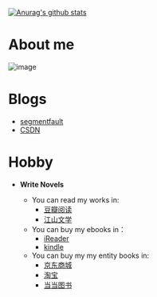 [![Anurag's github stats](https://github-readme-stats.vercel.app/api?username=YenchangChan&show_icons=true&theme=radical)](https://github.com/anuraghazra/github-readme-stats)

# About me
![image](https://user-images.githubusercontent.com/43897067/118346919-b3f45c00-b571-11eb-9244-2759110609f3.png)


# Blogs
- [segmentfault](https://segmentfault.com/u/yudinghou)
- [CSDN](https://blog.csdn.net/u010280075)

# Hobby

-   **Write Novels**

    -   You can read my works in:
        -   [豆瓣阅读](https://read.douban.com/author/63697360/)
        -   [江山文学](http://www.vsread.com/space/myspace-25017.html)
    -   You can buy my ebooks in：
        -   [iReader](http://www.ireader.com/index.php?ca=search.index&keyword=%E7%A6%B9%E9%BC%8E%E4%BE%AF)
        -   [kindle](https://www.amazon.cn/s?k=%E7%A6%B9%E9%BC%8E%E4%BE%AF&i=digital-text&__mk_zh_CN=%E4%BA%9A%E9%A9%AC%E9%80%8A%E7%BD%91%E7%AB%99&ref=nb_sb_noss)
    -   You can buy my my entity books in:
        -   [京东商城](https://item.jd.com/12585806.html)
        -   [淘宝](https://detail.tmall.com/item.htm?spm=a220m.1000858.1000725.1.6ea85243H3ECSY&id=624846995548&user_id=2814700210&cat_id=2&is_b=1&rn=bfbb7fd682eb11d30d653d2a0eb6bd76)
        -   [当当图书](http://product.dangdang.com/1879412302.html)

    





